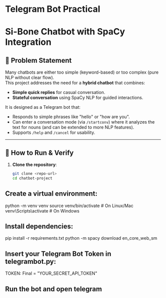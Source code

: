 # Telegram Bot Practical
# Si-Bone Chatbot with SpaCy Integration

## 📌 Problem Statement
Many chatbots are either too simple (keyword-based) or too complex (pure NLP without clear flow).  
This project addresses the need for a **hybrid chatbot** that combines:
- **Simple quick replies** for casual conversation.
- **Stateful conversation** using SpaCy NLP for guided interactions.

It is designed as a Telegram bot that:
- Responds to simple phrases like "hello" or "how are you".
- Can enter a conversation mode (via `/startconv`) where it analyzes the text for nouns (and can be extended to more NLP features).
- Supports `/help` and `/cancel` for usability.

---

## 🚀 How to Run & Verify
1. **Clone the repository**:
   ```bash
   git clone <repo-url>
   cd chatbot-project
   
## Create a virtual environment:
python -m venv venv
source venv/bin/activate   # On Linux/Mac
venv\Scripts\activate      # On Windows

## Install dependencies:
pip install -r requirements.txt
python -m spacy download en_core_web_sm

## Insert your Telegram Bot Token in telegrambot.py:
TOKEN: Final = "YOUR_SECRET_API_TOKEN"

## Run the bot and open telegram 
